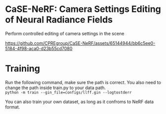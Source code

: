 # CaSE-NeRF: Camera Settings Editing of Neural Radiance Fields

Perform controlled editing of camera settings in the scene

https://github.com/CPREgroup/CaSE-NeRF/assets/65144944/bb6c5ee0-5184-4f98-aca0-d23b55cd7080

# Training
Run the following command, make sure the path is correct. You also need to change the path inside train.py to your data path.  
`python -m train --gin_file=configs/llff.gin --logtostderr`  

You can also train your own dataset, as long as it confroms to NeRF data format.  
